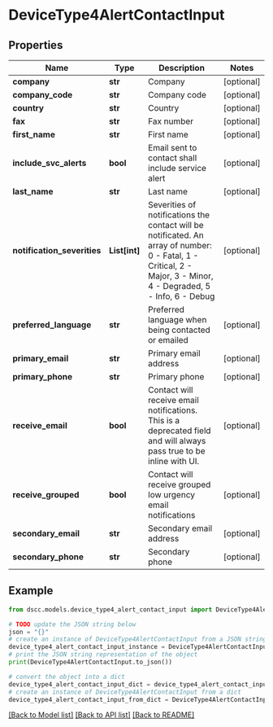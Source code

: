 # DeviceType4AlertContactInput


## Properties

Name | Type | Description | Notes
------------ | ------------- | ------------- | -------------
**company** | **str** | Company | [optional] 
**company_code** | **str** | Company code | [optional] 
**country** | **str** | Country | [optional] 
**fax** | **str** | Fax number | [optional] 
**first_name** | **str** | First name | [optional] 
**include_svc_alerts** | **bool** | Email sent to contact shall include service alert | [optional] 
**last_name** | **str** | Last name | [optional] 
**notification_severities** | **List[int]** | Severities of notifications the contact will be notificated. An array of number: 0 - Fatal, 1 - Critical, 2 - Major, 3 - Minor, 4 - Degraded, 5 - Info, 6 - Debug | [optional] 
**preferred_language** | **str** | Preferred language when being contacted or emailed | [optional] 
**primary_email** | **str** | Primary email address | [optional] 
**primary_phone** | **str** | Primary phone | [optional] 
**receive_email** | **bool** | Contact will receive email notifications. This is a deprecated field and will always pass true to be inline with UI. | [optional] 
**receive_grouped** | **bool** | Contact will receive grouped low urgency email notifications | [optional] 
**secondary_email** | **str** | Secondary email address | [optional] 
**secondary_phone** | **str** | Secondary phone | [optional] 

## Example

```python
from dscc.models.device_type4_alert_contact_input import DeviceType4AlertContactInput

# TODO update the JSON string below
json = "{}"
# create an instance of DeviceType4AlertContactInput from a JSON string
device_type4_alert_contact_input_instance = DeviceType4AlertContactInput.from_json(json)
# print the JSON string representation of the object
print(DeviceType4AlertContactInput.to_json())

# convert the object into a dict
device_type4_alert_contact_input_dict = device_type4_alert_contact_input_instance.to_dict()
# create an instance of DeviceType4AlertContactInput from a dict
device_type4_alert_contact_input_from_dict = DeviceType4AlertContactInput.from_dict(device_type4_alert_contact_input_dict)
```
[[Back to Model list]](../README.md#documentation-for-models) [[Back to API list]](../README.md#documentation-for-api-endpoints) [[Back to README]](../README.md)


